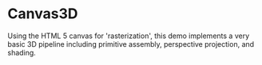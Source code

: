 # Canvas3D
Using the HTML 5 canvas for 'rasterization', this demo implements a very basic 3D pipeline including primitive assembly, perspective projection, and shading.
